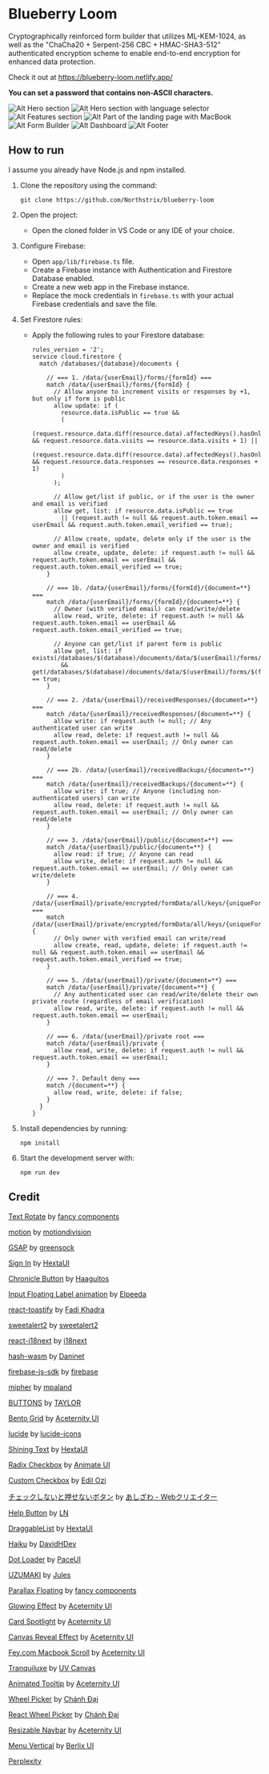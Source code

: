 # Blueberry Loom
Cryptographically reinforced form builder that utilizes ML-KEM-1024, as well as the "ChaCha20 + Serpent-256 CBC + HMAC-SHA3-512" authenticated encryption scheme to enable end-to-end encryption for enhanced data protection.

Check it out at https://blueberry-loom.netlify.app/

**You can set a password that contains non-ASCII characters.**

![Alt Hero section](https://raw.githubusercontent.com/Northstrix/blueberry-loom/refs/heads/main/screenshots/hero-section.png)
![Alt Hero section with language selector](https://raw.githubusercontent.com/Northstrix/blueberry-loom/refs/heads/main/screenshots/hero-section-with-language-selector.png)
![Alt Features section](https://raw.githubusercontent.com/Northstrix/blueberry-loom/refs/heads/main/screenshots/features-section.png)
![Alt Part of the landing page with MacBook](https://raw.githubusercontent.com/Northstrix/blueberry-loom/refs/heads/main/screenshots/part-of-the-landing-page-with-macbook.png)
![Alt Form Builder](https://raw.githubusercontent.com/Northstrix/blueberry-loom/refs/heads/main/screenshots/drag-and-drop-form-builder.png)
![Alt Dashboard](https://raw.githubusercontent.com/Northstrix/blueberry-loom/refs/heads/main/screenshots/dashboard.png)
![Alt Footer](https://raw.githubusercontent.com/Northstrix/blueberry-loom/refs/heads/main/screenshots/footer.png)

## How to run

I assume you already have Node.js and npm installed.


1. Clone the repository using the command:

    ```
    git clone https://github.com/Northstrix/blueberry-loom
    ```

2. Open the project:

    - Open the cloned folder in VS Code or any IDE of your choice.

3. Configure Firebase:

    - Open `app/lib/firebase.ts` file.
    - Create a Firebase instance with Authentication and Firestore Database enabled.
    - Create a new web app in the Firebase instance.
    - Replace the mock credentials in `firebase.ts` with your actual Firebase credentials and save the file.

4. Set Firestore rules:

    - Apply the following rules to your Firestore database:

      ```
      rules_version = '2';
      service cloud.firestore {
        match /databases/{database}/documents {
      
          // === 1. /data/{userEmail}/forms/{formId} ===
          match /data/{userEmail}/forms/{formId} {
            // Allow anyone to increment visits or responses by +1, but only if form is public
            allow update: if (
              resource.data.isPublic == true &&
              (
                (request.resource.data.diff(resource.data).affectedKeys().hasOnly(['visits']) && request.resource.data.visits == resource.data.visits + 1) ||
                (request.resource.data.diff(resource.data).affectedKeys().hasOnly(['responses']) && request.resource.data.responses == resource.data.responses + 1)
              )
            );
      
            // Allow get/list if public, or if the user is the owner and email is verified
            allow get, list: if resource.data.isPublic == true
              || (request.auth != null && request.auth.token.email == userEmail && request.auth.token.email_verified == true);
      
            // Allow create, update, delete only if the user is the owner and email is verified
            allow create, update, delete: if request.auth != null && request.auth.token.email == userEmail && request.auth.token.email_verified == true;
          }
      
          // === 1b. /data/{userEmail}/forms/{formId}/{document=**} ===
          match /data/{userEmail}/forms/{formId}/{document=**} {
            // Owner (with verified email) can read/write/delete
            allow read, write, delete: if request.auth != null && request.auth.token.email == userEmail && request.auth.token.email_verified == true;
      
            // Anyone can get/list if parent form is public
            allow get, list: if exists(/databases/$(database)/documents/data/$(userEmail)/forms/$(formId))
              && get(/databases/$(database)/documents/data/$(userEmail)/forms/$(formId)).data.isPublic == true;
          }
      
          // === 2. /data/{userEmail}/receivedResponses/{document=**} ===
          match /data/{userEmail}/receivedResponses/{document=**} {
            allow write: if request.auth != null; // Any authenticated user can write
            allow read, delete: if request.auth != null && request.auth.token.email == userEmail; // Only owner can read/delete
          }
      
          // === 2b. /data/{userEmail}/receivedBackups/{document=**} ===
          match /data/{userEmail}/receivedBackups/{document=**} {
            allow write: if true; // Anyone (including non-authenticated users) can write
            allow read, delete: if request.auth != null && request.auth.token.email == userEmail; // Only owner can read/delete
          }
      
          // === 3. /data/{userEmail}/public/{document=**} ===
          match /data/{userEmail}/public/{document=**} {
            allow read: if true; // Anyone can read
            allow write, delete: if request.auth != null && request.auth.token.email == userEmail; // Only owner can write/delete
          }
      
          // === 4. /data/{userEmail}/private/encrypted/formData/all/keys/{uniqueFormId} ===
          match /data/{userEmail}/private/encrypted/formData/all/keys/{uniqueFormId} {
            // Only owner with verified email can write/read
            allow create, read, update, delete: if request.auth != null && request.auth.token.email == userEmail && request.auth.token.email_verified == true;
          }
      
          // === 5. /data/{userEmail}/private/{document=**} ===
          match /data/{userEmail}/private/{document=**} {
            // Any authenticated user can read/write/delete their own private route (regardless of email verification)
            allow read, write, delete: if request.auth != null && request.auth.token.email == userEmail;
          }
      
          // === 6. /data/{userEmail}/private root ===
          match /data/{userEmail}/private {
            allow read, write, delete: if request.auth != null && request.auth.token.email == userEmail;
          }
      
          // === 7. Default deny ===
          match /{document=**} {
            allow read, write, delete: if false;
          }
        }
      }
      ```

5. Install dependencies by running:

    ```
    npm install
    ```

6. Start the development server with:

    ```
    npm run dev
    ```

## Credit

[Text Rotate](https://www.fancycomponents.dev/docs/components/text/text-rotate) by [fancy components](https://www.fancycomponents.dev/)

[motion](https://github.com/motiondivision/motion) by [motiondivision](https://github.com/motiondivision)

[GSAP](https://github.com/greensock/GSAP) by [greensock](https://github.com/greensock)

[Sign In](https://hextaui.com/docs/marketing/sign-in) by [HextaUI](https://hextaui.com/)

[Chronicle Button](https://codepen.io/Haaguitos/pen/OJrVZdJ) by [Haaguitos](https://codepen.io/Haaguitos)

[Input Floating Label animation](https://codepen.io/Mahe76/pen/qBQgXyK) by [Elpeeda](https://codepen.io/Mahe76)

[react-toastify](https://github.com/fkhadra/react-toastify) by [Fadi Khadra](https://github.com/fkhadra)

[sweetalert2](https://github.com/sweetalert2/sweetalert2) by [sweetalert2](https://github.com/sweetalert2)

[react-i18next](https://github.com/i18next/react-i18next) by [i18next](https://github.com/i18next)

[hash-wasm](https://github.com/Daninet/hash-wasm) by [Daninet](https://github.com/Daninet)

[firebase-js-sdk](https://github.com/firebase/firebase-js-sdk) by [firebase](https://github.com/firebase/firebase-js-sdk)

[mipher](https://github.com/mpaland/mipher) by [mpaland](https://github.com/mpaland)

[BUTTONS](https://codepen.io/uchihaclan/pen/NWOyRWy) by [TAYLOR](https://codepen.io/uchihaclan)

[Bento Grid](https://ui.aceternity.com/components/bento-grid) by [Aceternity UI](https://ui.aceternity.com/)

[lucide](https://github.com/lucide-icons/lucide) by [lucide-icons](https://github.com/lucide-icons)

[Shining Text](https://hextaui.com/docs/text/text-shining) by [HextaUI](https://hextaui.com/)

[Radix Checkbox](https://21st.dev/animate-ui/radix-checkbox/radix-checkbox-demo) by [Animate UI](https://21st.dev/animate-ui)

[Custom Checkbox](https://21st.dev/Edil-ozi/custom-checkbox/default) by [Edil Ozi](https://21st.dev/Edil-ozi)

[チェックしないと押せないボタン](https://codepen.io/ash_creator/pen/JjZReNm) by [あしざわ - Webクリエイター](https://codepen.io/ash_creator)

[Help Button](https://21st.dev/ln-dev7/help-button/default) by [LN](https://21st.dev/ln-dev7)

[DraggableList](https://hextaui.com/docs/application/draggable-list) by [HextaUI](https://hextaui.com/)

[Haiku](https://www.reacthaiku.dev/) by [DavidHDev](https://github.com/DavidHDev)

[Dot Loader](https://21st.dev/paceui/dot-loader/default) by [PaceUI](https://www.paceui.com/)

[UZUMAKI](https://codepen.io/Alansdead/pen/zxGyOmx) by [Jules](https://codepen.io/Alansdead)

[Parallax Floating](https://www.fancycomponents.dev/docs/components/image/parallax-floating) by [fancy components](https://www.fancycomponents.dev/)

[Glowing Effect](https://ui.aceternity.com/components/glowing-effect) by [Aceternity UI](https://ui.aceternity.com/)

[Card Spotlight](https://ui.aceternity.com/components/card-spotlight) by [Aceternity UI](https://ui.aceternity.com/)

[Canvas Reveal Effect](https://ui.aceternity.com/components/canvas-reveal-effect) by [Aceternity UI](https://ui.aceternity.com/)

[Fey.com Macbook Scroll](https://ui.aceternity.com/components/macbook-scroll) by [Aceternity UI](https://ui.aceternity.com/)

[Tranquiluxe](https://uvcanvas.com/docs/components/tranquiluxe) by [UV Canvas](https://uvcanvas.com/)

[Animated Tooltip](https://ui.aceternity.com/components/animated-tooltip) by [Aceternity UI](https://ui.aceternity.com/)

[Wheel Picker](https://21st.dev/ncdai/wheel-picker/default) by [Chánh Đại](https://21st.dev/ncdai)

[React Wheel Picker](https://www.npmjs.com/package/@ncdai/react-wheel-picker) by [Chánh Đại](https://github.com/ncdai)

[Resizable Navbar](https://ui.aceternity.com/components/resizable-navbar) by [Aceternity UI](https://ui.aceternity.com/)

[Menu Vertical](https://21st.dev/berlix/menu-vertical/default) by [Berlix UI](https://berlix.vercel.app/)

[Perplexity](https://www.perplexity.ai/)
